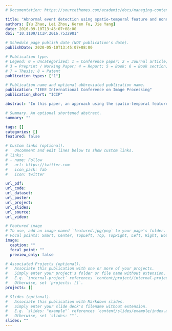 ```yaml
---
# Documentation: https://sourcethemes.com/academic/docs/managing-content/

title: "Abnormal event detection using spatio-temporal feature and nonnegative locality-constrained linear coding"
authors: [Yu Zhao, Lei Zhou, Keren Fu, Jie Yang]
date: 2016-09-10T13:45:07+08:00
doi: "10.1109/ICIP.2016.7532981"

# Schedule page publish date (NOT publication's date).
publishDate: 2020-05-10T13:45:07+08:00

# Publication type.
# Legend: 0 = Uncategorized; 1 = Conference paper; 2 = Journal article;
# 3 = Preprint / Working Paper; 4 = Report; 5 = Book; 6 = Book section;
# 7 = Thesis; 8 = Patent
publication_types: ["1"]

# Publication name and optional abbreviated publication name.
publication: "IEEE International Conference on Image Processing"
publication_short: "ICIP"

abstract: "In this paper, an approach using the spatio-temporal feature and nonnegative locality-constrained linear coding (NLLC) is proposed to detect abnormal events in videos. This approach utilizes position-based spatio-temporal descriptors as the low-level representations of a video clip. Each descriptor consists of the position information of a space-time interest point and an appearance feature vector. To obtain the high-level video representations, the nonnegative locality-constrained linear coding is adopted to encode each spatio-temporal descriptor. Then, the max pooling integrates all NLLC codes of a video clip to produce a feature vector. Finally, the support vector machine (SVM) is employed to classify the feature vector as abnormal or normal. Experimental results on two datasets have demonstrated the promising performance of the proposed approach in the detection of both global and local abnormal events."

# Summary. An optional shortened abstract.
summary: ""

tags: []
categories: []
featured: false

# Custom links (optional).
#   Uncomment and edit lines below to show custom links.
# links:
# - name: Follow
#   url: https://twitter.com
#   icon_pack: fab
#   icon: twitter

url_pdf:
url_code:
url_dataset:
url_poster:
url_project:
url_slides:
url_source:
url_video:

# Featured image
# To use, add an image named `featured.jpg/png` to your page's folder. 
# Focal points: Smart, Center, TopLeft, Top, TopRight, Left, Right, BottomLeft, Bottom, BottomRight.
image:
  caption: ""
  focal_point: ""
  preview_only: false

# Associated Projects (optional).
#   Associate this publication with one or more of your projects.
#   Simply enter your project's folder or file name without extension.
#   E.g. `internal-project` references `content/project/internal-project/index.md`.
#   Otherwise, set `projects: []`.
projects: []

# Slides (optional).
#   Associate this publication with Markdown slides.
#   Simply enter your slide deck's filename without extension.
#   E.g. `slides: "example"` references `content/slides/example/index.md`.
#   Otherwise, set `slides: ""`.
slides: ""
---
```

